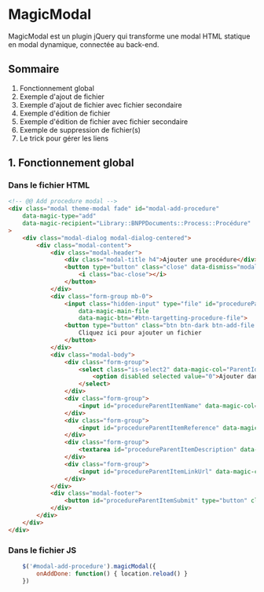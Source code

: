 # MagicModal
MagicModal est un plugin jQuery qui transforme une modal HTML statique en modal dynamique, connectée au back-end.

## Sommaire
1. Fonctionnement global
2. Exemple d'ajout de fichier
3. Exemple d'ajout de fichier avec fichier secondaire
4. Exemple d'édition de fichier
5. Exemple d'édition de fichier avec fichier secondaire
5. Exemple de suppression de fichier(s)
6. Le trick pour gérer les liens

## 1. Fonctionnement global

### Dans le fichier HTML

```html
<!-- @@ Add procedure modal -->
<div class="modal theme-modal fade" id="modal-add-procedure"
    data-magic-type="add"
    data-magic-recipient="Library::BNPPDocuments::Process::Procédure"
>
    <div class="modal-dialog modal-dialog-centered">
        <div class="modal-content">
            <div class="modal-header">
                <div class="modal-title h4">Ajouter une procédure</div>
                <button type="button" class="close" data-dismiss="modal" aria-hidden="true">
                    <i class="bac-close"></i>
                </button>
            </div>
            <div class="form-group mb-0">
                <input class="hidden-input" type="file" id="procedureParentItemFile"
                    data-magic-main-file 
                    data-magic-btn="#btn-targetting-procedure-file">
                <button type="button" class="btn btn-dark btn-add-file btn-block file-name" id="btn-targetting-procedure-file">
                    Cliquez ici pour ajouter un fichier
                </button>
            </div>
            <div class="modal-body">
                <div class="form-group">
                    <select class="is-select2" data-magic-col="ParentId" id="parent-cat-id">
                        <option disabled selected value="0">Ajouter dans ...</option>
                    </select>
                </div>
                <div class="form-group">
                    <input id="procedureParentItemName" data-magic-col="Title" type="text" class="form-control" placeholder="Nom du fichier">
                </div>
                <div class="form-group">
                    <input id="procedureParentItemReference" data-magic-col="Reference" type="text" class="form-control" placeholder="Référence (ex: RH-NP-3361)">
                </div>
                <div class="form-group">
                    <textarea id="procedureParentItemDescription" data-magic-col="Description" class="form-control" rows="5" placeholder="Description"></textarea>
                </div>
                <div class="form-group">
                    <input id="procedureParentItemLinkUrl" data-magic-col="Link" type="text" class="form-control is-link-field" placeholder="https://...">
                </div>
            </div>
            <div class="modal-footer">
                <button id="procedureParentItemSubmit" type="button" class="btn btn-primary" data-magic-submit>Ajouter</button>
            </div>
        </div>
    </div>
</div>
```

### Dans le fichier JS

```js
    $('#modal-add-procedure').magicModal({
        onAddDone: function() { location.reload() }
    })
```
